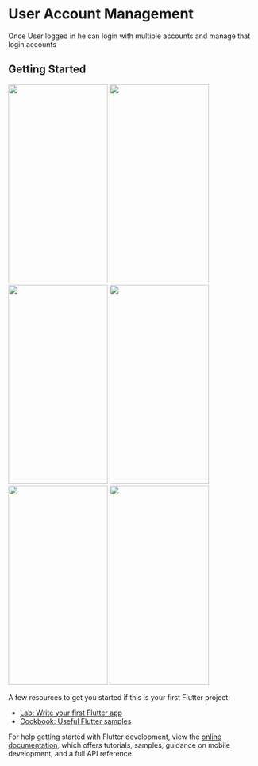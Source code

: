 # User Account Management

Once User logged in he can login with multiple accounts and manage that login accounts

## Getting Started

<img src = "https://github.com/user-attachments/assets/124e3687-826c-4928-b097-8725683eb2d8" height=400 width=200 />
<img src="https://github.com/user-attachments/assets/be3bc46f-84f9-4845-ac57-cc71a00e023" height=400 width=200 />
<img src="https://github.com/user-attachments/assets/32997234-8d9f-4613-93f2-d2150374208d" height=400 width=200 />
<img src="https://github.com/user-attachments/assets/f1be487a-1b5f-43b3-92c0-d083e01ddc7f" height=400 width=200/>
<img src="https://github.com/user-attachments/assets/907c0aaf-28a1-4f31-ae1a-ed1dc779c41a" height=400 width=200/>
<img src="https://github.com/user-attachments/assets/907c0aaf-28a1-4f31-ae1a-ed1dc779c41a" height=400 width=200/>

A few resources to get you started if this is your first Flutter project:

- [Lab: Write your first Flutter app](https://docs.flutter.dev/get-started/codelab)
- [Cookbook: Useful Flutter samples](https://docs.flutter.dev/cookbook)

For help getting started with Flutter development, view the
[online documentation](https://docs.flutter.dev/), which offers tutorials,
samples, guidance on mobile development, and a full API reference.
